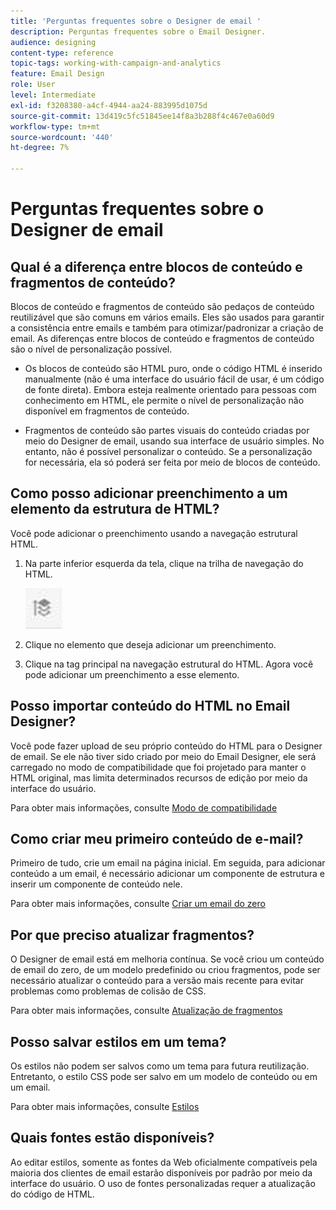 ```yaml
---
title: 'Perguntas frequentes sobre o Designer de email '
description: Perguntas frequentes sobre o Email Designer.
audience: designing
content-type: reference
topic-tags: working-with-campaign-and-analytics
feature: Email Design
role: User
level: Intermediate
exl-id: f3208380-a4cf-4944-aa24-883995d1075d
source-git-commit: 13d419c5fc51845ee14f8a3b288f4c467e0a60d9
workflow-type: tm+mt
source-wordcount: '440'
ht-degree: 7%

---
```


# Perguntas frequentes sobre o Designer de email

## Qual é a diferença entre blocos de conteúdo e fragmentos de conteúdo?

Blocos de conteúdo e fragmentos de conteúdo são pedaços de conteúdo reutilizável que são comuns em vários emails. Eles são usados para garantir a consistência entre emails e também para otimizar/padronizar a criação de email. As diferenças entre blocos de conteúdo e fragmentos de conteúdo são o nível de personalização possível.

* Os blocos de conteúdo são HTML puro, onde o código HTML é inserido manualmente (não é uma interface do usuário fácil de usar, é um código de fonte direta). Embora esteja realmente orientado para pessoas com conhecimento em HTML, ele permite o nível de personalização não disponível em fragmentos de conteúdo.

* Fragmentos de conteúdo são partes visuais do conteúdo criadas por meio do Designer de email, usando sua interface de usuário simples. No entanto, não é possível personalizar o conteúdo. Se a personalização for necessária, ela só poderá ser feita por meio de blocos de conteúdo.

## Como posso adicionar preenchimento a um elemento da estrutura de HTML?

Você pode adicionar o preenchimento usando a navegação estrutural HTML.

1. Na parte inferior esquerda da tela, clique na trilha de navegação do HTML.

   ![](assets/do-not-localize/breadcrumb.png)

1. Clique no elemento que deseja adicionar um preenchimento.
1. Clique na tag principal na navegação estrutural do HTML.
Agora você pode adicionar um preenchimento a esse elemento.

## Posso importar conteúdo do HTML no Email Designer?

Você pode fazer upload de seu próprio conteúdo do HTML para o Designer de email. Se ele não tiver sido criado por meio do Email Designer, ele será carregado no modo de compatibilidade que foi projetado para manter o HTML original, mas limita determinados recursos de edição por meio da interface do usuário.

Para obter mais informações, consulte [Modo de compatibilidade](../../designing/using/using-existing-content.md#compatibility-mode)

## Como criar meu primeiro conteúdo de e-mail?

Primeiro de tudo, crie um email na página inicial.
Em seguida, para adicionar conteúdo a um email, é necessário adicionar um componente de estrutura e inserir um componente de conteúdo nele.

Para obter mais informações, consulte [Criar um email do zero](../../designing/using/quick-start.md#from-scratch-email)

## Por que preciso atualizar fragmentos?

O Designer de email está em melhoria contínua. Se você criou um conteúdo de email do zero, de um modelo predefinido ou criou fragmentos, pode ser necessário atualizar o conteúdo para a versão mais recente para evitar problemas como problemas de colisão de CSS.

Para obter mais informações, consulte [Atualização de fragmentos](../../designing/using/designing-content-in-adobe-campaign.md#email-designer-updates)

## Posso salvar estilos em um tema?

Os estilos não podem ser salvos como um tema para futura reutilização. Entretanto, o estilo CSS pode ser salvo em um modelo de conteúdo ou em um email.

Para obter mais informações, consulte [Estilos](../../designing/using/styles.md)

## Quais fontes estão disponíveis?

Ao editar estilos, somente as fontes da Web oficialmente compatíveis pela maioria dos clientes de email estarão disponíveis por padrão por meio da interface do usuário. O uso de fontes personalizadas requer a atualização do código de HTML.

